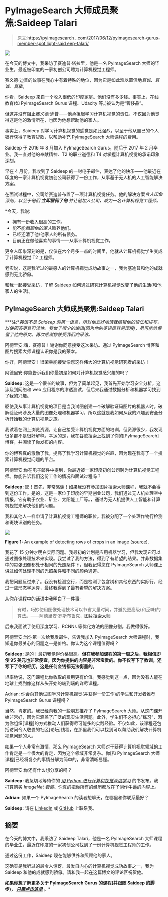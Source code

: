 # PyImageSearch 大师成员聚焦:Saideep Talari

> 原文:[https://pyimagesearch . com/2017/06/12/pyimagesearch-gurus-member-spot light-said eep-talari/](https://pyimagesearch.com/2017/06/12/pyimagesearch-gurus-member-spotlight-saideep-talari/)

![](../Images/f85b4fd990ee3409dcdab25c152c9223.png)

在今天的博文中，我采访了赛迪普·塔拉里，他是一名 PyImageSearch 大师的毕业生，最近被印度的一家初创公司聘为计算机视觉工程师。

赛义德·迪普的故事在我心中有着特殊的地位，因为它是如此难以置信地*真诚*、*真诚*、*真挚*。

你看，Saideep 来自一个收入很低的印度家庭。他们没有多少钱。事实上，在线教育(如 PyImageSearch Gurus 课程、Udacity 等。)被认为是“奢侈品”。

但这并没有阻止赛义德·迪普——他承担起学习计算机视觉的责任，不仅因为他觉得这是他的激情所在，也因为他想帮助他的家人。

事实上，Saideep 对学习计算机视觉的感觉是如此强烈，以至于他从自己的个人银行获得了教育贷款，以帮助补充 PyImageSearch 大师课程的费用。

Saideep 于 2016 年 8 月加入 PyImageSearch Gurus，随后于 2017 年 2 月毕业。我一直对他的奉献精神、T2 的职业道德和 T4 对掌握计算机视觉的承诺印象深刻。

早在 4 月份，我收到了 Saideep 的一封电子邮件，表达了他的快乐——他最近在印度的一家计算机视觉初创公司获得了一份工作，从事基于无人机的人工智能解决方案。

在面试过程中，公司给赛迪普布置了一项计算机视觉任务。他的解决方案*令人印象深刻，以至于他们 ***立即雇佣了他*** 并让他加入公司，成为一名计算机视觉工程师。*

 *今天，我说:

*   拥有一份收入很高的工作。
*   能不能*照顾他的家人*赡养他们。
*   已经还清了他/他家人的所有债务。
*   目前正在做他喜欢的事情——从事计算机视觉工作。

更令人印象深刻的是，仅仅在六个月多一点的时间里，他就从计算机视觉学生变成了计算机视觉 T2 工程师。

老实说，这是我听过的最感人的计算机视觉成功故事之一，我为塞迪普和他的成就感到无比骄傲。

和我一起接受采访，了解 Saideep 如何通过研究计算机视觉改变了他的生活(和他家人的生活)。

## PyImageSearch 大师成员聚焦:Saideep Talari

***注:**英语不是 Saideep 的第一语言，所以他友好地请我编辑他的语法和拼写，以使回答更具可读性。我做了很少的编辑(因为他的英语很容易理解)，尽可能地保留了他的原文。再次感谢您接受我们的采访。*

阿德里安:嗨，赛德普！谢谢你同意接受这次采访。通过 PyImageSearch 博客和图片搜索大师课程认识你是我的荣幸。

你好，阿德里安！很荣幸能接受像您这样伟大的计算机视觉研究者的采访！

阿德里安:你能告诉我们你最初是如何对计算机视觉感兴趣的吗？

**Saideep:** 这是一个很长的故事，但为了简单起见，我首先开始学习安全分析，这涉及到网络和 web 应用程序的渗透测试，但后来我通过数据分析和机器学习找到了我的兴趣。

驱使我从事计算机视觉的项目是当我试图创建一个破解验证码图片的机器人时。破解验证码涉及大量的图像处理和机器学习，所以这就是我如何从我的兴趣到安全分析开始我的计算机视觉之旅。

我试着在网上浏览资源，让自己接受计算机视觉方面的培训，但资源很少，我发现很多都不是很好解释。幸运的是，我在谷歌搜索上找到了你的[PyImageSearch]博客，并阅读了你发布的内容。

你的博客真的激励了我，提高了我学习计算机视觉的兴趣，因为现在我有了一个搜索计算机视觉问题的平台。

阿德里安:你在电子邮件中提到，你最近被一家印度初创公司聘为计算机视觉工程师。你能告诉我们这份工作的情况和面试过程吗？

**Saideep:** 耶！首先，非常感谢！如果我没有参加[图片搜索大师课程](https://pyimagesearch.com/pyimagesearch-gurus/)，我就不会得到这份工作。是的，这是一家位于印度的早期创业公司，我们通过无人机处理空中情报。它有助于农业、矿业、太阳能工厂等。，通过为无人机提供人工智能和计算机视觉来解决他们的问题。

我和其他人一样申请了计算机视觉工程师的职位。我被分配了一个处理作物行检测和斑块识别的任务。

![](../Images/34ef76f8fac8f6b478729309855716d1.png)

**Figure 1:** An example of detecting rows of crops in an image ([source](https://www.youtube.com/watch?v=0VIwuCaTHPM)).

我花了 15 分钟才明白实际问题。我最初的计划是应用机器学习，但我发现它可以通过图像处理技术来实现。我尝试了我的方法，得到了有希望的结果。并非数据集中的每张图像都处于相同的光照条件下，但我记得您在 PyImageSearch 大师课上讲过如何处理不同的光照条件和不同的颜色通道。

我把问题反过来了。我没有检测空行，而是检测了包含树和其他东西的实际行，经过一些形态学运算，最终我得到了最有希望的解决方案。

从你在课程中的话语中我明白了一件事:

> 有时，巧妙使用图像处理技术可以节省大量时间，并避免更高级(和乏味)的算法。——阿德里安·罗斯布鲁克，[图片搜索大师](https://pyimagesearch.com/pyimagesearch-gurus/)

后来我面试了使用深度学习、RCNNs 等优化方法的图像分割。我做得很好。

阿德里安:当你第一次给我发邮件，告诉我加入 PyImageSearch 大师课程时，我知道你最关心的问题之一是价格。你认为这个课程值得吗？

**Saideep:** 是的！最初我觉得价格很高。**但在我参加课程的第一周之后，我相信即使 95 美元也非常便宜，因为你提供的内容是非常宝贵的。你不仅写下了教训，还写下了你的经历，这是任何金钱都无法衡量的。**

坦率地说，这门课程比你收取的费用更有价值。我感觉到这一点，因为没有人能在地球上找到像这样从头开始的端到端的详尽课程。

Adrian: 你会向其他试图学习计算机视觉(并获得一份工作)的学生和开发者推荐 PyImageSearch Gurus 课程吗？

当然，肯定的。我已经向我的一些朋友推荐了 PyImageSearch 大师。从这门课开始非常好，因为它涵盖了广泛的现实生活问题。此外，学生们不必担心“练习”，因为你组织[课程]的方式推动人们获得尽可能多的实践经验。不仅如此，该课程还包括访问令人敬畏的社区[论坛]线程，在那里我们可以找到可以帮助我们解决计算机视觉问题的人。

如果一个人非常有激情，那么 PyImageSearch 大师对于获得计算机视觉领域的工作肯定是一个很大的肯定，因为这个领域非常复杂。你[和 PyImageSearch 大师课程]已经将复杂的事情分解为简单的，非常清晰易懂。

阿德里安:你还有什么想分享的吗？

**Saideep:** 我急切地等待你的 [*用 Python 进行计算机视觉深度学习*](https://pyimagesearch.com/deep-learning-computer-vision-python-book/) 的书发布。我打算购买 *ImageNet 套装*。你真的把你所有的经历都放在了创作牛逼的内容上。

**Adrian:** 如果一个 PyImageSearch 的读者想聊天，在哪里和你联系最好？

**Saideep:** 请在 [LinkedIn](https://www.linkedin.com/in/saideep-talari-08650778/) 或 [GitHub](https://github.com/saideeptalari) 上联系我。

## 摘要

在今天的博文中，我采访了 Saideep Talari，他是一名 PyImageSearch 大师课程的毕业生，最近在印度的一家初创公司找到了一份计算机视觉工程师的工作。

通过这份工作，Saideep 现在能够供养和照顾他的家人。

这确实是我听过的最令人惊讶、最发自内心的计算机视觉成功故事之一，我为 Saideep 和他的成就感到骄傲。请和我一起在这篇博文的评论区祝贺他。

**如果你想了解更多关于 PyImageSearch Gurus 的课程(并跟随 Saideep 的脚步)， [*只需点击这里*](https://pyimagesearch.com/pyimagesearch-gurus/) 。***